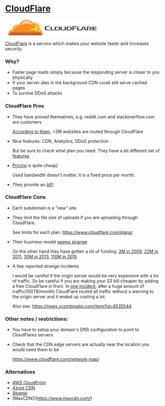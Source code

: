 # [CloudFlare](https://www.cloudflare.com/)

![CloudFlare logo](img/cloudflare-logo.png)

[CloudFlare](https://www.cloudflare.com/) is a service which makes your website
faster and increases security.

### Why?

* Faster page loads simply because the responding server is closer to you physically
* If your server dies in the background CDN could still serve cached pages
* To survive DDoS attacks

### CloudFlare Pros

* They have proved themselves, e.g. reddit.com and stackoverflow.com are customers

    [According to them](https://www.cloudflare.com/customers/), >2M websites are
    routed through CloudFlare

* Nice features: CDN, Analytics, DDoS protection

    But be sure to check what plan you need. They have a bit different set of
    [features](https://www.cloudflare.com/plans/).

* [Pricing](https://www.cloudflare.com/plans/) is quite cheap]

    Used bandwidth doesn't matter, it is a fixed price per month.

* They provide an [API](https://api.cloudflare.com/)

### CloudFlare Cons

* Each subdomain is a "new" site.
* They limit the file size of uploads if you are uploading through CloudFlare.

    See limits for each plan: https://www.cloudflare.com/plans/

* Their business model [seems strange](https://www.bizety.com/2014/02/17/cloudflare-business-model/)

    On the other hand they have gotten a lot of funding:
    [2M in 2009](https://www.crunchbase.com/organization/Cloudflare),
    [22M in 2011](http://techcrunch.com/2012/09/03/from-disrupt-runner-up-to-22-million-in-funding-cloudflare-tells-all/),
    [30M in 2013](http://techcrunch.com/2013/12/17/cloudflare-reveals-50m-round-from-union-square-ventures/),
    [110M in 2015](http://techcrunch.com/2015/09/22/cloudflare-locks-down-110m-from-fidelity-microsoft-google-baidu-and-qualcomm/).

* A few reported strange incidents

    I would be careful if the origin server would be very expensive with
    a lot of traffic. So be careful if you are making your S3 bill cheaper
    by adding a free CloudFlare in front. In [one incident](https://news.ycombinator.com/item?id=5214480),
    after a huge amount of traffic(100TB/month) CloudFlare routed all traffic without a warning
    to the origin server and it ended up costing a lot.

    Also see: https://news.ycombinator.com/item?id=4535544

### Other notes / restrictions:

* You have to setup your domain's DNS configuration to point to CloudFlares servers
* Check that the CDN edge servers are actually near the location you would need them to be

    https://www.cloudflare.com/network-map/

### Alternatives

* [AWS CloudFront](https://aws.amazon.com/cloudfront/)
* [Azure CDN](https://azure.microsoft.com/en-us/services/cdn/)
* [Akamai](https://www.akamai.com/us/en/cdn.jsp)
* [MaxCDN])(https://www.maxcdn.com/)
